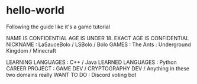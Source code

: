 # hello-world
Following the guide like it's a game tutorial

NAME IS CONFIDENTIAL
AGE IS UNDER 18. EXACT AGE IS CONFIDENTIAL
NICKNAME : LaSauceBolo / LSBolo / Bolo
GAMES : The Ants : Underground Kingdom / Minecraft

LEARNING LANGUAGES : C++ / Java
LEARNED LANGUAGES : Python
CAREER PROJECT : GAME DEV / CRYPTOGRAPHY DEV / Anything in these two domains really
WANT TO DO : Discord voting bot
